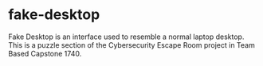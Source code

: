 # fake-desktop

Fake Desktop is an interface used to resemble a normal laptop desktop. This is a puzzle section of the Cybersecurity Escape Room project in Team Based Capstone 1740.


